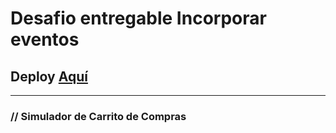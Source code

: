 <h1>
Desafio entregable Incorporar eventos
</h1>
<h2>
    Deploy <a href="">Aquí</a>
</h2>
<hr>    
<h3>
    // Simulador de Carrito de Compras
</h3>
